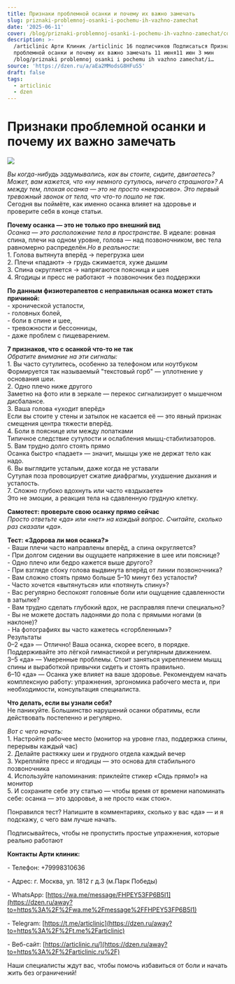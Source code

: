 ```yaml
---
title: Признаки проблемной осанки и почему их важно замечать
slug: priznaki-problemnoj-osanki-i-pochemu-ih-vazhno-zamechat
date: '2025-06-11'
cover: /blog/priznaki-problemnoj-osanki-i-pochemu-ih-vazhno-zamechat/cover.jpg
description: >-
  /articlinic Арти Клиник /articlinic 16 подписчиков Подписаться Признаки
  проблемной осанки и почему их важно замечать 11 июня11 июн 3 мин
  /blog/priznaki problemnoj osanki i pochemu ih vazhno zamechat/i…
source: 'https://dzen.ru/a/aEa2MModsG8HFuS5'
draft: false
tags:
  - articlinic
  - dzen
---
```


# Признаки проблемной осанки и почему их важно замечать

![](/blog/priznaki-problemnoj-osanki-i-pochemu-ih-vazhno-zamechat/img-0.jpg)

_Вы когда-нибудь задумывались, как вы стоите, сидите, двигаетесь? Может, вам кажется, что «ну немного сутулюсь, ничего страшного»? А между тем, плохая осанка — это не просто «некрасиво». Это первый тревожный звонок от тела, что что-то пошло не так._  
Сегодня вы поймёте, как именно осанка влияет на здоровье и проверите себя в конце статьи.  
  
**Почему осанка — это не только про внешний вид**  
_Осанка — это расположение тела в пространстве._ В идеале: ровная спина, плечи на одном уровне, голова — над позвоночником, вес тела равномерно распределён._Но в реальности:_  
1\. Голова вытянута вперёд → перегрузка шеи  
2\. Плечи «падают» → грудь сжимается, хуже дышим  
3\. Спина округляется → напрягаются поясница и шея  
4\. Ягодицы и пресс не работают → позвоночник без поддержки

  
**По данным физиотерапевтов с неправильная осанка может стать причиной:**  
\- хронической усталости,  
\- головных болей,  
\- боли в спине и шее,  
\- тревожности и бессонницы,  
\- даже проблем с пищеварением.  
  
**7 признаков, что с осанкой что-то не так**  
_Обратите внимание на эти сигналы:_  
1\. Вы часто сутулитесь, особенно за телефоном или ноутбуком  
Формируется так называемый "текстовый горб" — уплотнение у основания шеи.  
2\. Одно плечо ниже другого  
Заметно на фото или в зеркале — перекос сигнализирует о мышечном дисбалансе.  
3\. Ваша голова «уходит вперёд»  
Если вы стоите у стены и затылок не касается её — это явный признак смещения центра тяжести вперёд.  
4\. Боли в пояснице или между лопатками  
Типичное следствие сутулости и ослабления мышц-стабилизаторов.  
5\. Вам трудно долго стоять прямо  
Осанка быстро «падает» — значит, мышцы уже не держат тело как надо.  
6\. Вы выглядите усталым, даже когда не уставали  
Сутулая поза провоцирует сжатие диафрагмы, ухудшение дыхания и усталость.  
7\. Сложно глубоко вдохнуть или часто «вздыхаете»  
Это не эмоции, а реакция тела на сдавленную грудную клетку.  
  
**Самотест: проверьте свою осанку прямо сейчас**  
_Просто ответьте «да» или «нет» на каждый вопрос. Считайте, сколько раз сказали «да»._
  
**Тест: «Здорова ли моя осанка?»**  
\- Ваши плечи часто направлены вперёд, а спина округляется?  
\- При долгом сидении вы ощущаете напряжение в шее или пояснице?  
\- Одно плечо или бедро кажется выше другого?  
\- При взгляде сбоку голова выдвинута вперёд от линии позвоночника?  
\- Вам сложно стоять прямо больше 5–10 минут без усталости?  
\- Часто хочется «вытянуться» или «потянуть спину»?  
\- Вас регулярно беспокоят головные боли или ощущение сдавленности в затылке?  
\- Вам трудно сделать глубокий вдох, не расправляя плечи специально?  
\- Вы не можете достать ладонями до пола с прямыми ногами (в наклоне)?  
\- На фотографиях вы часто кажетесь «сгорбленным»?  
Результаты  
0–2 «да» — Отлично! Ваша осанка, скорее всего, в порядке. Поддерживайте это лёгкой гимнастикой и регулярным движением.  
3–5 «да» — Умеренные проблемы. Стоит заняться укреплением мышц спины и выработкой привычки сидеть и стоять правильно.  
6–10 «да» — Осанка уже влияет на ваше здоровье. Рекомендуем начать комплексную работу: упражнения, эргономика рабочего места и, при необходимости, консультация специалиста.  
  
**Что делать, если вы узнали себя?**  
Не паникуйте. Большинство нарушений осанки обратимы, если действовать постепенно и регулярно.

_Вот с чего начать:_  
1\. Настройте рабочее место (монитор на уровне глаз, поддержка спины, перерывы каждый час)  
2\. Делайте растяжку шеи и грудного отдела каждый вечер  
3\. Укрепляйте пресс и ягодицы — это основа для стабильного позвоночника  
4\. Используйте напоминания: приклейте стикер «Сядь прямо!» на монитор  
5\. И сохраните себе эту статью — чтобы время от времени напоминать себе: осанка — это здоровье, а не просто «как стою».  
  
Понравился тест? Напишите в комментариях, сколько у вас «да» — и я подскажу, с чего вам лучше начать.

Подписывайтесь, чтобы не пропустить простые упражнения, которые реально работают  
  
**Контакты Арти клиник:**

\- Телефон: +79998310636

\- Адрес: г. Москва, ул. 1812 г д.3 (м.Парк Победы)

\- WhatsApp: [https://wa.me/message/FHPEY53FP6B5I1](https://dzen.ru/away?to=https%3A%2F%2Fwa.me%2Fmessage%2FFHPEY53FP6B5I1)

\- Telegram: [https://t.me/articlinic](https://dzen.ru/away?to=https%3A%2F%2Ft.me%2Farticlinic)

\- Веб-сайт: [https://articlinic.ru/](https://dzen.ru/away?to=https%3A%2F%2Farticlinic.ru%2F)

Наши специалисты ждут вас, чтобы помочь избавиться от боли и начать жить без ограничений!
